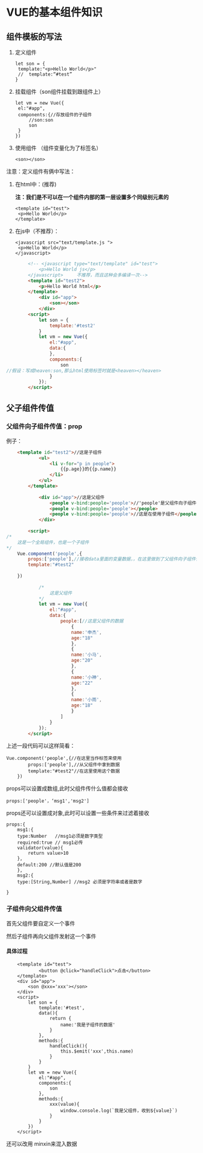 # VUE的基本组件知识

## 组件模板的写法

1. 定义组件

   ~~~
   let son = {
   	template:"<p>Hello World</p>"
   	//	template:“#test”
   }
   ~~~

2. 挂载组件（son组件挂载到跟组件上）

   ~~~
   let vm = new Vue({
   	el:"#app",
   	components:{//存放组件的子组件
   		//son:son
   		son
   	}
   })
   ~~~

3. 使用组件 （组件变量化为了标签名）

   ~~~
   <son></son>
   ~~~

注意：定义组件有俩中写法：

1. 在html中：(推荐)

   **注：我们是不可以在一个组件内部的第一层设置多个同级别元素的**

   ~~~
   <template id="test">
   	<p>Hello World</p>
   </template>
   ~~~

2. 在js中（不推荐）：

   ~~~
   <javascript src="text/template.js ">
   	<p>Hello World</p>
   </javascript>
   ~~~

   

~~~html
		<!-- <javascript type="text/template" id="test">
			<p>Hello World js</p>
		</javascript>     不推荐，而且这种会多编译一次-->
		<template id="test2">
			<p>Hello World html</p>
		</template>
			<div id="app">
				<son></son>
			</div>
		<script>
			let son = {
				template:'#test2'
			}
			let vm = new Vue({
				el:"#app",
				data:{
				},
				components:{
					son
//假设：写成heaven:son,那么html使用标签时就是<heaven></heaven>
				}
			});
		</script>
~~~

## 父子组件传值

### 父组件向子组件传值：prop

例子：

~~~html
	<template id="test2">//这是子组件
			<ul>
				<li v-for="p in people">
					{{p.age}}的{{p.name}}
				</li>
			</ul>
		</template>
		
			<div id="app">//这是父组件
				<people v-bind:people='people'>//'people'是父组件向子组件传递的值</people>
				<people v-bind:people='people'></people>
				<people v-bind:people='people'>//这是在使用子组件</people>
			</div>
			
		<script>
/*
	这是一个全局组件，也是一个子组件
*/
	Vue.component('people',{
		props:['people'],//接收data里面的变量数据，，在这里做到了父组件向子组件传值
		template:"#test2"
				
	})
            
            /*
            	这是父组件
            */
			let vm = new Vue({
				el:"#app",
				data:{
					people:[//这是父组件的数据
						{
						name:'申杰',
						age:"18"
						},
						{
						name:'小马',
						age:"20"
						},
						{
						name:'小神',
						age:"22"
						},
						{
						name:'小雨',
						age:"18"
						}
					]
				}
			});
		</script>
~~~

上述一段代码可以这样简看：

~~~
Vue.component('people',{//在这里当作标签来使用
		props:['people'],//从父组件中拿到数据
		template:"#test2"//在这里使用这个数据
	})
~~~

props可以设置成数组,此时父组件传什么值都会接收

~~~
props:['people'，‘msg1','msg2']
~~~

props还可以设置成对象,此时可以设置一些条件来过滤着接收

~~~、
props:{
    msg1:{
    type:Number   //msg1必须是数字类型
    required:true // msg1必传
    validator(value){
    	return value>10
    },
    default:200 //默认值是200
    },
    msg2:{
    type:[String,Number] //msg2 必须是字符串或者是数字
    
}
~~~

### 子组件向父组件传值

首先父组件要自定义一个事件

然后子组件再向父组件发射这一个事件

#### 具体过程

~~~
	<template id="test">
			<button @click="handleClick">点击</button>	
	</template>
	<div id="app">
		<son @xxx='xxx'></son>
	</div>
	<script>
		let son = {
			template:'#test',
			data(){
				return {
					name:'我是子组件的数据'
				}
			},
			methods:{
				handleClick(){
					this.$emit('xxx',this.name)
				}
			}
		}
		let vm = new Vue({
			el:"#app",
			components:{
				son
			},
			methods:{
				xxx(value){
					window.console.log(`我是父组件，收到${value}`)
				}
			}
		})
	</script>
~~~

还可以改用 minxin来混入数据